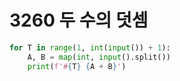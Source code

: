 # 3260 두 수의 덧셈



```python
for T in range(1, int(input()) + 1):
    A, B = map(int, input().split())
    print(f'#{T} {A + B}')
```

